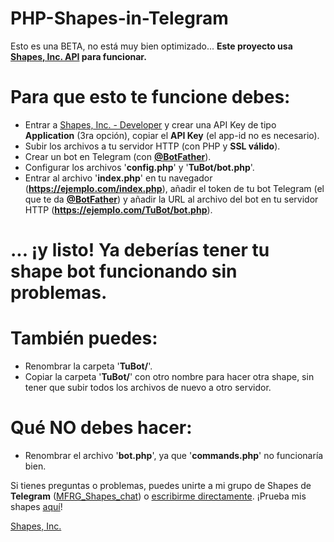 # PHP-Shapes-in-Telegram
Esto es una BETA, no está muy bien optimizado...
**Este proyecto usa [Shapes, Inc. API](https://github.com/shapesinc/shapes-api) para funcionar.**

# Para que esto te funcione debes:
- Entrar a [Shapes, Inc. - Developer](https://shapes.inc/developer) y crear una API Key de tipo **Application** (3ra opción), copiar el **API Key** (el app-id no es necesario).
- Subir los archivos a tu servidor HTTP (con PHP y **SSL válido**).
- Crear un bot en Telegram (con [**@BotFather**](https://t.me/BotFather)).
- Configurar los archivos '**config.php**' y '**TuBot/bot.php**'.
- Entrar al archivo '**index.php**' en tu navegador (**https://ejemplo.com/index.php**), añadir el token de tu bot Telegram (el que te da [**@BotFather**](https://t.me/BotFather)) y añadir la URL al archivo del bot en tu servidor HTTP (**https://ejemplo.com/TuBot/bot.php**).
# ... ¡y listo! Ya deberías tener tu shape bot funcionando sin problemas.

# También puedes:
- Renombrar la carpeta '**TuBot/**'.
- Copiar la carpeta '**TuBot/**' con otro nombre para hacer otra shape, sin tener que subir todos los archivos de nuevo a otro servidor.

# Qué NO debes hacer:
- Renombrar el archivo '**bot.php**', ya que '**commands.php**' no funcionaría bien.

Si tienes preguntas o problemas, puedes unirte a mi grupo de Shapes de **Telegram** ([MFRG_Shapes_chat](https://t.me/MFRG_Shapes)) o [escribirme directamente](https://t.me/MarcosFRGames).
¡Prueba mis shapes [aquí](https://t.me/MFRG_Shapes)!

[Shapes, Inc.](https://shapes.inc)
